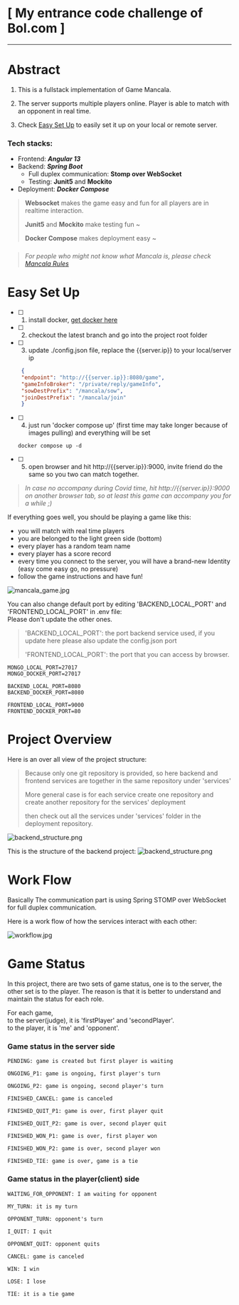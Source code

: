 # **[ My entrance code challenge of Bol.com ]**
___
# Abstract
1. This is a fullstack implementation of Game Mancala.

2. The server supports multiple players online. Player is able to match with an opponent in real time. 

4. Check [Easy Set Up](#easy-set-up) to easily set it up on your local or remote server.


### Tech stacks:
  - Frontend: ***Angular 13***
  - Backend: ***Spring Boot***
    - Full duplex communication: **Stomp over WebSocket**
    - Testing: **Junit5** and **Mockito**
  - Deployment: ***Docker Compose***
 

> **Websocket** makes the game easy and fun for all players are in realtime interaction. 
> 
> **Junit5** and **Mockito** make testing fun ~
> 
> **Docker Compose** makes deployment easy ~

###
> *For people who might not know what Mancala is, please check [Mancala Rules](https://www.youtube.com/watch?v=OX7rj93m6o8)*


# Easy Set Up
 
- [ ] 1. install docker, [get docker here](https://docs.docker.com/get-docker/)
- [ ] 2. checkout the latest branch and go into the project root folder
- [ ] 3. update ./config.json file, replace the {{server.ip}} to your local/server ip
    ```json
     {
     "endpoint": "http://{{server.ip}}:8080/game",
     "gameInfoBroker": "/private/reply/gameInfo",
     "sowDestPrefix": "/mancala/sow",
     "joinDestPrefix": "/mancala/join"
     }
    ```
- [ ] 4. just run 'docker compose up' (first time may take longer because of images pulling) and everything will be set
    ```
    docker compose up -d
    ``` 
- [ ] 5. open browser and hit http://{{server.ip}}:9000, invite friend do the same so you two can match together.
> *In case no accompany during Covid time, hit http://{{server.ip}}:9000 on another browser tab,
> so at least this game can accompany you for a while ;)*

If everything goes well, you should be playing a game like this:
- you will match with real time players
- you are belonged to the light green side (bottom)
- every player has a random team name
- every player has a score record
- every time you connect to the server, you will have a brand-new Identity (easy come easy go, no pressure)
- follow the game instructions and have fun!

![mancala_game.jpg](readme/mancala-game.jpg)

You can also change default port by editing 'BACKEND_LOCAL_PORT' and 'FRONTEND_LOCAL_PORT' in .env file:\
Please don't update the other ones.
>'BACKEND_LOCAL_PORT': the port backend service used,
> if you update here please also update the config.json port
> 
>'FRONTEND_LOCAL_PORT': the port that you can access by browser.

```lombok.config
MONGO_LOCAL_PORT=27017
MONGO_DOCKER_PORT=27017

BACKEND_LOCAL_PORT=8080
BACKEND_DOCKER_PORT=8080

FRONTEND_LOCAL_PORT=9000
FRONTEND_DOCKER_PORT=80
```

# Project Overview
Here is an over all view of the project structure:
> Because only one git repository is provided, so here backend and frontend services are together in the same
> repository under 'services'
>
> More general case is for each service create one repository
> and create another repository for the services' deployment
> 
> then check out all the services under 'services' folder in the deployment repository.

![backend_structure.png](readme/mancala-structure.png)

This is the structure of the backend project:
![backend_structure.png](readme/mancala-backend-structure.png)


# Work Flow
Basically The communication part is using Spring STOMP over WebSocket for full duplex communication.


Here is a work flow of how the services interact with each other:

![workflow.jpg](readme/workflow.jpg)


# Game Status
In this project, there are two sets of game status, one is to the server, the other set is to the player.
The reason is that it is better to understand and maintain the status for each role.

For each game,\
to the server(judge), it is 'firstPlayer' and 'secondPlayer'.\
to the player, it is 'me' and 'opponent'.

### Game status in the server side
```lombok.config
PENDING: game is created but first player is waiting

ONGOING_P1: game is ongoing, first player's turn

ONGOING_P2: game is ongoing, second player's turn

FINISHED_CANCEL: game is canceled

FINISHED_QUIT_P1: game is over, first player quit

FINISHED_QUIT_P2: game is over, second player quit

FINISHED_WON_P1: game is over, first player won

FINISHED_WON_P2: game is over, second player won

FINISHED_TIE: game is over, game is a tie
```

### Game status in the player(client) side
```lombok.config
WAITING_FOR_OPPONENT: I am waiting for opponent

MY_TURN: it is my turn

OPPONENT_TURN: opponent's turn

I_QUIT: I quit

OPPONENT_QUIT: opponent quits

CANCEL: game is canceled

WIN: I win

LOSE: I lose

TIE: it is a tie game
```
    
